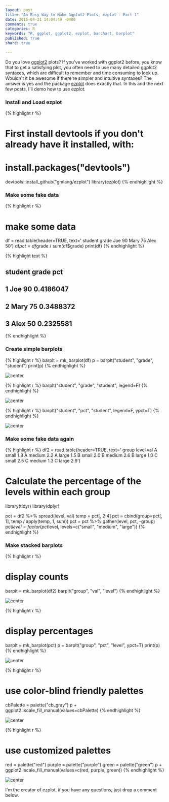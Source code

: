 ```yaml
---
layout: post
title: "An Easy Way to Make Ggplot2 Plots, ezplot - Part 1"
date: 2015-04-21 14:04:49 -0400
comments: true
categories: R
keywords: "R, ggplot, ggplot2, ezplot, barchart, barplot"
published: true
share: true

---
```


Do you love [ggplot2](http://ggplot2.org) plots? If you've worked with ggplot2 before, you know that to get a satisfying plot, you often need to use many detailed ggplot2 syntaxes, which are difficult to remember and time consuming to look up. Wouldn't it be awesome if there're simpler and intuitive syntaxes? The answer is yes and the package [ezplot](https://github.com/gmlang/ezplot) does exactly that. In this and the next few posts, I'll demo how to use ezplot.

### Install and Load ezplot

{% highlight r %}
# First install devtools if you don't already have it installed, with:
# install.packages("devtools")
devtools::install_github("gmlang/ezplot")
library(ezplot)
{% endhighlight %}

### Make some fake data

{% highlight r %}
# make some data
df = read.table(header=TRUE, text='
student grade
Joe 90
Mary 75
Alex 50')
df$pct = df$grade / sum(df$grade)
print(df)
{% endhighlight %}



{% highlight text %}
##   student grade       pct
## 1     Joe    90 0.4186047
## 2    Mary    75 0.3488372
## 3    Alex    50 0.2325581
{% endhighlight %}

### Create simple barplots

{% highlight r %}
barplt = mk_barplot(df)
p = barplt("student", "grade", "student") 
print(p)
{% endhighlight %}

![center](/../figs/2015-04-21-an-easy-way-to-make-ggplot2-plots-ezplot-part1/unnamed-chunk-3-1.png) 

{% highlight r %}
barplt("student", "grade", "student", legend=F) 
{% endhighlight %}

![center](/../figs/2015-04-21-an-easy-way-to-make-ggplot2-plots-ezplot-part1/unnamed-chunk-3-2.png) 

{% highlight r %}
barplt("student", "pct", "student", legend=F, ypct=T) 
{% endhighlight %}

![center](/../figs/2015-04-21-an-easy-way-to-make-ggplot2-plots-ezplot-part1/unnamed-chunk-3-3.png) 

### Make some fake data again

{% highlight r %}
df2 = read.table(header=TRUE, text='
group level val
A      small 1.8
A      medium 2.2
A      large 1.5
B      small 2.0
B      medium 2.6
B      large 1.0
C      small 2.5
C      medium 1.3
C      large 2.9')

# Calculate the percentage of the levels within each group
library(tidyr)
library(dplyr)

pct = df2 %>% spread(level, val)
temp = pct[, 2:4]
pct = cbind(group=pct[, 1], temp / apply(temp, 1, sum))
pct = pct %>% gather(level, pct, -group)
pct$level = factor(pct$level, levels=c("small", "medium", "large"))
{% endhighlight %}

### Make stacked barplots

{% highlight r %}
# display counts
barplt = mk_barplot(df2)
barplt("group", "val", "level") 
{% endhighlight %}

![center](/../figs/2015-04-21-an-easy-way-to-make-ggplot2-plots-ezplot-part1/unnamed-chunk-5-1.png) 

{% highlight r %}
# display percentages
barplt = mk_barplot(pct)
p = barplt("group", "pct", "level", ypct=T)
print(p)
{% endhighlight %}

![center](/../figs/2015-04-21-an-easy-way-to-make-ggplot2-plots-ezplot-part1/unnamed-chunk-5-2.png) 

{% highlight r %}
# use color-blind friendly palettes
cbPalette = palette("cb_gray")
p + ggplot2::scale_fill_manual(values=cbPalette)
{% endhighlight %}

![center](/../figs/2015-04-21-an-easy-way-to-make-ggplot2-plots-ezplot-part1/unnamed-chunk-5-3.png) 

{% highlight r %}
# use customized palettes
red = palette("red")
purple = palette("purple")
green = palette("green")
p + ggplot2::scale_fill_manual(values=c(red, purple, green))
{% endhighlight %}

![center](/../figs/2015-04-21-an-easy-way-to-make-ggplot2-plots-ezplot-part1/unnamed-chunk-5-4.png) 

I'm the creator of ezplot, if you have any questions, just drop a comment below. 

